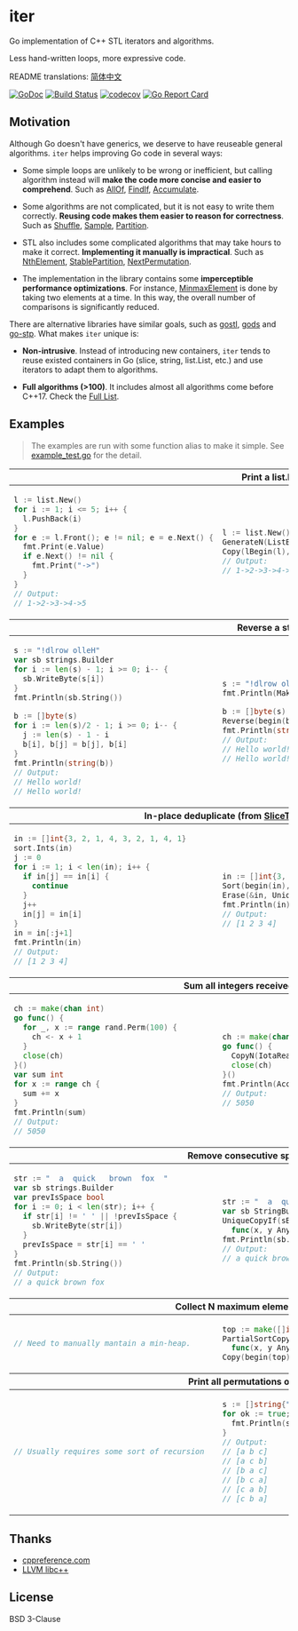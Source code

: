 # iter

Go implementation of C++ STL iterators and algorithms.

Less hand-written loops, more expressive code.

README translations: [简体中文](README_ZH.md)

[![GoDoc](https://godoc.org/github.com/disksing/iter?status.svg)](https://godoc.org/github.com/disksing/iter)
[![Build Status](https://travis-ci.com/disksing/iter.svg?branch=master)](https://travis-ci.com/disksing/iter)
[![codecov](https://codecov.io/gh/disksing/iter/branch/master/graph/badge.svg)](https://codecov.io/gh/disksing/iter)
[![Go Report Card](https://goreportcard.com/badge/github.com/disksing/iter)](https://goreportcard.com/report/github.com/disksing/iter)

## Motivation

Although Go doesn't have generics, we deserve to have reuseable general algorithms. `iter` helps improving Go code in several ways:

- Some simple loops are unlikely to be wrong or inefficient, but calling algorithm instead will **make the code more concise and easier to comprehend**. Such as [AllOf](https://godoc.org/github.com/disksing/iter#AllOf), [FindIf](https://godoc.org/github.com/disksing/iter#FindIf), [Accumulate](https://godoc.org/github.com/disksing/iter#Accumulate).

- Some algorithms are not complicated, but it is not easy to write them correctly. **Reusing code makes them easier to reason for correctness**. Such as [Shuffle](https://godoc.org/github.com/disksing/iter#Shuffle), [Sample](https://godoc.org/github.com/disksing/iter#Sample), [Partition](https://godoc.org/github.com/disksing/iter#Partition).

- STL also includes some complicated algorithms that may take hours to make it correct. **Implementing it manually is impractical**. Such as [NthElement](https://godoc.org/github.com/disksing/iter#NthElement), [StablePartition](https://godoc.org/github.com/disksing/iter#StablePartition), [NextPermutation](https://godoc.org/github.com/disksing/iter#NextPermutation).

- The implementation in the library contains some **imperceptible performance optimizations**. For instance, [MinmaxElement](https://godoc.org/github.com/disksing/iter#MinmaxElement) is done by taking two elements at a time. In this way, the overall number of comparisons is significantly reduced.

There are alternative libraries have similar goals, such as [gostl](https://github.com/liyue201/gostl), [gods](https://github.com/emirpasic/gods) and [go-stp](https://github.com/itrabbit/go-stp). What makes `iter` unique is:

- **Non-intrusive**. Instead of introducing new containers, `iter` tends to reuse existed containers in Go (slice, string, list.List, etc.) and use iterators to adapt them to algorithms.

- **Full algorithms (>100)**. It includes almost all algorithms come before C++17. Check the [Full List](https://godoc.org/github.com/disksing/iter).

## Examples

> The examples are run with some function alias to make it simple. See [example_test.go](https://github.com/disksing/iter/blob/master/examples_test.go) for the detail.

<table>
<thead><tr><th colspan="2">Print a list.List</th></tr></thead>
<tbody><td>

```go
l := list.New()
for i := 1; i <= 5; i++ {
  l.PushBack(i)
}
for e := l.Front(); e != nil; e = e.Next() {
  fmt.Print(e.Value)
  if e.Next() != nil {
    fmt.Print("->")
  }
}
// Output:
// 1->2->3->4->5
```

</td><td>

```go
l := list.New()
GenerateN(ListBackInserter(l), 5, IotaGenerator(1))
Copy(lBegin(l), lEnd(l), IOWriter(os.Stdout, "->"))
// Output:
// 1->2->3->4->5
```

</td></tr></tbody>

<thead><tr><th colspan="2">Reverse a string</th></tr></thead>
<tbody><tr><td>

```go
s := "!dlrow olleH"
var sb strings.Builder
for i := len(s) - 1; i >= 0; i-- {
  sb.WriteByte(s[i])
}
fmt.Println(sb.String())

b := []byte(s)
for i := len(s)/2 - 1; i >= 0; i-- {
  j := len(s) - 1 - i
  b[i], b[j] = b[j], b[i]
}
fmt.Println(string(b))
// Output:
// Hello world!
// Hello world!
```

</td><td>

```go
s := "!dlrow olleH"
fmt.Println(MakeString(StringRBegin(s), StringREnd(s)))

b := []byte(s)
Reverse(begin(b), end(b))
fmt.Println(string(b))
// Output:
// Hello world!
// Hello world!
```

</td></tr></tbody>

<thead><tr><th colspan="2">In-place deduplicate (from <a href="https://github.com/golang/go/wiki/SliceTricks#in-place-deduplicate-comparable">SliceTricks</a>, with minor change)</th></tr></thead>
<tbody><tr><td>

```go
in := []int{3, 2, 1, 4, 3, 2, 1, 4, 1}
sort.Ints(in)
j := 0
for i := 1; i < len(in); i++ {
  if in[j] == in[i] {
    continue
  }
  j++
  in[j] = in[i]
}
in = in[:j+1]
fmt.Println(in)
// Output:
// [1 2 3 4]
```

</td><td>

```go
in := []int{3, 2, 1, 4, 3, 2, 1, 4, 1}
Sort(begin(in), end(in))
Erase(&in, Unique(begin(in), end(in)))
fmt.Println(in)
// Output:
// [1 2 3 4]
```

</td></tr></tbody>

<thead><tr><th colspan="2">Sum all integers received from a channel</th></tr></thead>
<tbody><tr><td>

```go
ch := make(chan int)
go func() {
  for _, x := range rand.Perm(100) {
    ch <- x + 1
  }
  close(ch)
}()
var sum int
for x := range ch {
  sum += x
}
fmt.Println(sum)
// Output:
// 5050
```

</td><td>

```go
ch := make(chan int)
go func() {
  CopyN(IotaReader(1), 100, ChanWriter(ch))
  close(ch)
}()
fmt.Println(Accumulate(ChanReader(ch), ChanEOF, 0))
// Output:
// 5050
```

</td></tr></tbody>

<thead><tr><th colspan="2">Remove consecutive spaces in a string</th></tr></thead>
<tbody><tr><td>

```go
str := "  a  quick   brown  fox  "
var sb strings.Builder
var prevIsSpace bool
for i := 0; i < len(str); i++ {
  if str[i] != ' ' || !prevIsSpace {
    sb.WriteByte(str[i])
  }
  prevIsSpace = str[i] == ' '
}
fmt.Println(sb.String())
// Output:
// a quick brown fox
```

</td><td>

```go
str := "  a  quick   brown  fox  "
var sb StringBuilderInserter
UniqueCopyIf(sBegin(str), sEnd(str), &sb,
  func(x, y Any) bool { return x.(byte) == ' ' && y.(byte) == ' ' })
fmt.Println(sb.String())
// Output:
// a quick brown fox
```

</td></tr></tbody>

<thead><tr><th colspan="2">Collect N maximum elements from a channel</th></tr></thead>
<tbody><tr><td>

```go
// Need to manually mantain a min-heap.
```

</td><td>

```go
top := make([]int, 5)
PartialSortCopyBy(ChanReader(ch), ChanEOF, begin(top), end(top),
  func(x, y Any) bool { return x.(int) > y.(int) })
Copy(begin(top), end(top), IOWriter(os.Stdout, ", "))
```

</td></tr></tbody>

<thead><tr><th colspan="2">Print all permutations of ["a", "b", "c"]</th></tr></thead>
<tbody><tr><td>

```go
// Usually requires some sort of recursion
```

</td><td>

```go
s := []string{"a", "b", "c"}
for ok := true; ok; ok = NextPermutation(begin(s), end(s)) {
  fmt.Println(s)
}
// Output:
// [a b c]
// [a c b]
// [b a c]
// [b c a]
// [c a b]
// [c b a]
```

</td></tr></tbody>
</table>

## Thanks

- [cppreference.com](https://en.cppreference.com/)
- [LLVM libc++](https://libcxx.llvm.org/)

## License

BSD 3-Clause

